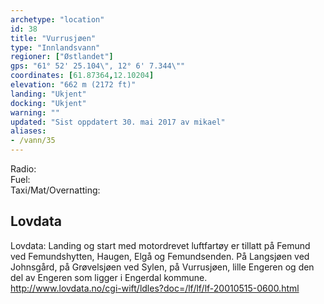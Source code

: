 ```yaml
---
archetype: "location"
id: 38
title: "Vurrusjøen"
type: "Innlandsvann"
regioner: ["Østlandet"]
gps: "61° 52' 25.104\", 12° 6' 7.344\""
coordinates: [61.87364,12.10204]
elevation: "662 m (2172 ft)"
landing: "Ukjent"
docking: "Ukjent"
warning: ""
updated: "Sist oppdatert 30. mai 2017 av mikael"
aliases:
- /vann/35
---
```


Radio:\
Fuel:\
Taxi/Mat/Overnatting:

## Lovdata

Lovdata: Landing og start med motordrevet luftfartøy er tillatt på Femund ved Femundshytten, Haugen, Elgå og Femundsenden. På Langsjøen ved Johnsgård, på Grøvelsjøen ved Sylen, på Vurrusjøen, lille Engeren og den del av Engeren som ligger i Engerdal kommune.\
http://www.lovdata.no/cgi-wift/ldles?doc=/lf/lf/lf-20010515-0600.html
